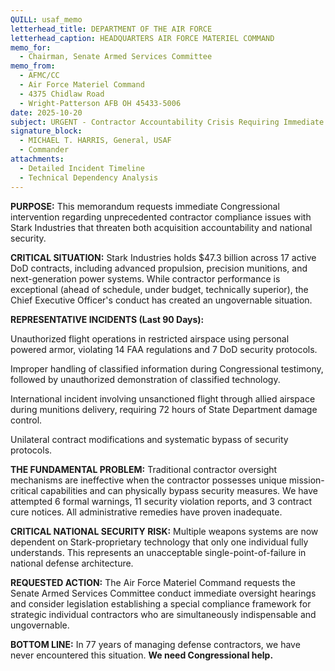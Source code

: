 ```yaml
---
QUILL: usaf_memo
letterhead_title: DEPARTMENT OF THE AIR FORCE
letterhead_caption: HEADQUARTERS AIR FORCE MATERIEL COMMAND
memo_for:
  - Chairman, Senate Armed Services Committee
memo_from:
  - AFMC/CC
  - Air Force Materiel Command
  - 4375 Chidlaw Road
  - Wright-Patterson AFB OH 45433-5006
date: 2025-10-20
subject: URGENT - Contractor Accountability Crisis Requiring Immediate Congressional Oversight
signature_block:
  - MICHAEL T. HARRIS, General, USAF
  - Commander
attachments:
  - Detailed Incident Timeline
  - Technical Dependency Analysis
---
```


**PURPOSE:** This memorandum requests immediate Congressional intervention regarding unprecedented contractor compliance issues with Stark Industries that threaten both acquisition accountability and national security.

**CRITICAL SITUATION:** Stark Industries holds $47.3 billion across 17 active DoD contracts, including advanced propulsion, precision munitions, and next-generation power systems. While contractor performance is exceptional (ahead of schedule, under budget, technically superior), the Chief Executive Officer's conduct has created an ungovernable situation.

**REPRESENTATIVE INCIDENTS (Last 90 Days):**

Unauthorized flight operations in restricted airspace using personal powered armor, violating 14 FAA regulations and 7 DoD security protocols.

Improper handling of classified information during Congressional testimony, followed by unauthorized demonstration of classified technology.

International incident involving unsanctioned flight through allied airspace during munitions delivery, requiring 72 hours of State Department damage control.

Unilateral contract modifications and systematic bypass of security protocols.

**THE FUNDAMENTAL PROBLEM:** Traditional contractor oversight mechanisms are ineffective when the contractor possesses unique mission-critical capabilities and can physically bypass security measures. We have attempted 6 formal warnings, 11 security violation reports, and 3 contract cure notices. All administrative remedies have proven inadequate.

**CRITICAL NATIONAL SECURITY RISK:** Multiple weapons systems are now dependent on Stark-proprietary technology that only one individual fully understands. This represents an unacceptable single-point-of-failure in national defense architecture.

**REQUESTED ACTION:** The Air Force Materiel Command requests the Senate Armed Services Committee conduct immediate oversight hearings and consider legislation establishing a special compliance framework for strategic individual contractors who are simultaneously indispensable and ungovernable.

**BOTTOM LINE:** In 77 years of managing defense contractors, we have never encountered this situation. **We need Congressional help.**
